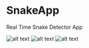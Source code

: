 # SnakeApp

Real Time Snake Detector App

![alt text](https://github.com/[fieldsierra]/[snakeApp]/screenshot1.png?raw=true)
![alt text](https://github.com/[fieldsierra]/[snakeApp]/blob/[main]/screenshot2.png?raw=true)
![alt text](https://github.com/[fieldsierra]/[snakeApp]/blob/[main]/screenshot3.png?raw=true)
